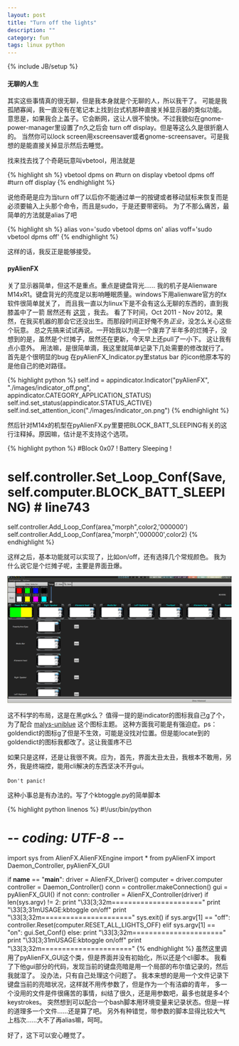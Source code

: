 ```yaml
---
layout: post
title: "Turn off the lights"
description: ""
category: fun
tags: linux python
---
```

{% include JB/setup %}
#### 无聊的人生

其实这些事情真的很无聊，但是我本身就是个无聊的人，所以我干了。
可能是我孤陋寡闻，我一直没有在笔记本上找到台式机那种直接关掉显示器的类似功能。
意思是，如果我合上盖子。它会断网，这让人很不愉快。不过我貌似在gnome-power-manager里设置了n久之后会
turn off display。但是等这么久是很折磨人的。
当然你可以lock screen用xscreensaver或者gnome-screensaver。可是我想的是能直接关掉显示然后去睡觉。

找来找去找了个奇葩玩意叫vbetool，用法就是

{% highlight sh %}
vbetool dpms on #turn on display
vbetool dpms off #turn off display
{% endhighlight %}

说他奇葩是应为当turn off了以后你不能通过单一的按键或者移动鼠标来恢复而是必须要输入上头那个命令，而且是sudo，于是还要带密码。
为了不那么痛苦，最简单的方法就是alias了吧

{% highlight sh %}
alias von='sudo vbetool dpms on'
alias voff='sudo vbetool dpms off'
{% endhighlight %}

这样的话，我反正是能够接受。

#### pyAlienFX

关了显示器简单，但这不是重点。重点是键盘背光......
我的机子是Alienware M14xR1。键盘背光的亮度足以影响睡眠质量。windows下用alienware官方的fx软件很简单就关了，
而且我一直以为linux下是不会有这么无聊的东西的，直到我膝盖中了一箭
居然还有 [这货](http://code.google.com/p/pyalienfx/) ，我去。
看了下时间，Oct 2011 - Nov 2012。果然，在我买机器的那会它还没出生。而那段时间正好俺不务*正业*，没怎么关心这些个玩意。
总之先搞来试试再说。一开始我以为是一个废弃了半年多的烂摊子，没想到的是，虽然是个烂摊子，居然还在更新，今天早上还pull了一小下。
这让我有点小意外。
用法嘛，是很简单滴，我这里就简单记录下几处需要的修改就行了。
首先是个很明显的bug
在pyAlienFX_Indicator.py里status bar 的icon他原本写的是他自己的绝对路径。

{% highlight python %}
self.ind = appindicator.Indicator("pyAlienFX", "./images/indicator_off.png", appindicator.CATEGORY_APPLICATION_STATUS)
self.ind.set_status(appindicator.STATUS_ACTIVE)
self.ind.set_attention_icon("./images/indicator_on.png")
{% endhighlight %}

然后针对M14x的机型在pyAlienFX.py里要把BLOCK_BATT_SLEEPING有关的这行注释掉。原因嘛，估计是不支持这个选项。

{% highlight python %}
#Block 0x07 ! Battery Sleeping !
# self.controller.Set_Loop_Conf(Save,self.computer.BLOCK_BATT_SLEEPING) # line743
self.controller.Add_Loop_Conf(area,"morph",color2,'000000')
self.controller.Add_Loop_Conf(area,"morph",'000000',color2)
{% endhighlight %}

这样之后，基本功能就可以实现了，比如on/off，还有选择几个常规颜色。
我为什么说它是个烂摊子呢，主要是界面丑爆。

![screenshot](/assets/images/alienfx.png)

这不科学的布局，这是在黑gtk么？
值得一提的是indicator的图标我自己g了个，为了配合 [malys-uniblue](http://browse.deviantart.com/art/malys-uniblue-update-11-09-2012-298501868) 这个图标主题。
这种方面我可能是有强迫症。ps：goldendict的图标g了但是不生效，可能是没找对位置。但是能locate到的goldendict的图标我都改了。这让我蛋疼不已

如果只是这样，还是让我很不爽。应为，首先，界面太丑太丑，我根本不敢用，另外，我是终端控，能用cli解决的东西坚决不开gui。

`Don't panic!`

这种小事总是有办法的。写了个kbtoggle.py的简单脚本

{% highlight python linenos %}
#!/usr/bin/python
# -*- coding: UTF-8 -*-
import sys
from AlienFX.AlienFXEngine import *
from pyAlienFX import Daemon_Controller, pyAlienFX_GUI

if __name__ == "__main__":
    driver = AlienFX_Driver()
    computer = driver.computer
    controller = Daemon_Controller()
    conn = controller.makeConnection()
    gui = pyAlienFX_GUI()
    if not conn:
        controller = AlienFX_Controller(driver)
    if len(sys.argv) != 2:
        print "\33[3;32m======================"
        print "\33[3;31mUSAGE:kbtoggle on/off"
        print "\33[3;32m======================"
        sys.exit()
    if sys.argv[1] == "off":
        controller.Reset(computer.RESET_ALL_LIGHTS_OFF)
    elif sys.argv[1] == "on":
        gui.Set_Conf()
    else:
        print "\33[3;32m======================"
        print "\33[3;31mUSAGE:kbtoggle on/off"
        print "\33[3;32m======================"
{% endhighlight %}
虽然这里调用了pyAlienFX_GUI这个类，但是界面并没有初始化，所以还是个cli脚本。
我看了下他gui部分的代码，发现当前的键盘亮暗是用一个局部的布尔值记录的，然后我就湿了。
没办法，只有自己处理这个问题了。
我本来想的是用一个文件记录下键盘当前的亮暗状况，这样就不用传参数了，但是作为一个有洁癖的青年，
多一个没用的文件是件很痛苦的事情，纠结了很久，还是用参数吧，最多也就是多4个keystrokes。
突然想到可以配合一个bash脚本用环境变量来记录状态。但是一样的道理多一个文件......还是算了吧。
另外有种错觉，带参数的脚本显得比较大气上档次......大不了再alias嘛，呵呵。

好了，这下可以安心睡觉了。
